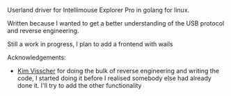 Userland driver for Intellimouse Explorer Pro in golang for linux.

Written because I wanted to get a better understanding of the USB protocol and reverse engineering.

Still a work in progress, I plan to add a frontend with wails

Acknowledgements:

- [Kim Visscher](https://github.com/k-visscher/intellimouse-ctl) for doing the bulk of reverse engineering and writing the code, I started doing it before I realised somebody else had already done it. I'll try to add the other functionality
